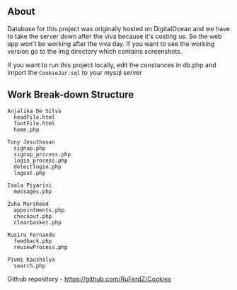 ## About

Database for this project was originally hosted on DigitalOcean and we have to take the server down after the viva because it's costing us. So the web app won't be working after the viva day. If you want to see the working version go to the img directory which contains screenshots.

If you want to run this project locally, edit the constances in db.php and import the `CookieJar.sql` to your mysql server

## Work Break-down Structure

```
Anjalika De Silva
  headFile.html
  footFile.html
  home.php

Tony Jesuthasan
  signup.php
  signup_process.php
  login_process.php
  detectlogin.php
  logout.php
  
Isala Piyarisi
  messages.php
  
Zuha Mursheed
  appointments.php
  checkout.php
  clearbasket.php
  
Rusiru Fernando
  feedback.php
  reviewProcess.php
  
Piumi Kaushalya
  search.php
```

Github repository - https://github.com/RuFerdZ/Cookies
